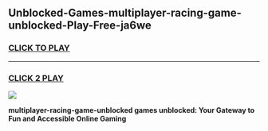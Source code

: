 
## Unblocked-Games-multiplayer-racing-game-unblocked-Play-Free-ja6we
<h3>
<a href="https://premium76.site?title=multiplayer-racing-game-unblocked&ref=19M">CLICK TO PLAY</a></h3>
<hr>

<h3>
<a href="https://premium76.site?title=multiplayer-racing-game-unblocked&ref=19M">CLICK 2 PLAY</a>
  
</h3>

<a href="https://premium76.site?title=multiplayer-racing-game-unblocked&ref=19M"><img src="https://clearcache.store/games.png"></a>


**multiplayer-racing-game-unblocked games unblocked: Your Gateway to Fun and Accessible Online Gaming**
